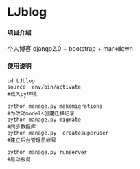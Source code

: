 # LJblog

#### 项目介绍
个人博客
django2.0 + bootstrap + markdown




#### 使用说明
```
cd LJblog
source  env/bin/activate 
#载入py环境

python manage.py makemigrations 
#为改动models创建迁移记录
python manage.py migrate 
#同步数据库
python manage.py  createsuperuser
#建立后台管理员帐号

python manage.py runserver
#启动服务
```

